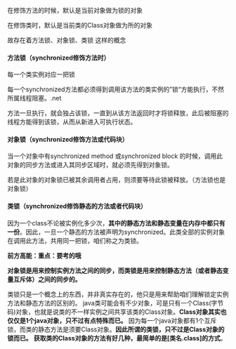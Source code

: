 在修饰方法的时候，默认是当前对象做为锁的对象

在修饰类时，默认是当前类的Class对象做为所的对象

故存在着方法锁、对象锁、类锁 这样的概念



#### 方法锁（synchronized修饰方法时）

每一个类实例对应一把锁

每一个synchronized方法都必须得到调用该方法的类实例的”锁“方能执行，不然所属线程阻塞。.net

​		方法一旦执行，就会独占该锁，一直到从该方法返回时才将锁释放，此后被阻塞的线程方能得到该锁，从而从新进入可执行状态。



#### 对象锁（synchronized修饰方法或代码块）

当一个对象中有synchronized method 或synchronized block 的时候，调用此对象的同步方法或进入其同步区域时，就必须先得到对象锁。

若是此对象的对象锁已被其余调用者占用，则须要等待此锁被释放。（方法锁也是对象锁）



#### 类锁（synchronized修饰静态的方法或者代码块）

因为一个class不论被实例化多少次，**其中的静态方法和静态变量在内存中都只有一份**。因此，一旦一个静态的方法被声明为synchronized。此类全部的实例对象在调用此方法，共用同一把锁，咱们称之为类锁。





 **前方高能：重点：要考的哦**

**对象锁是用来控制实例方法之间的同步，而类锁是用来控制静态方法（或者静态变量互斥体）之间的同步的。**

类锁只是一个概念上的东西，并非真实存在的，他只是用来帮助咱们理解锁定实例方法和静态方法的区别的。
java类可能会有不少对象，可是只有一个Class(字节码)对象，也就是说类的不一样实例之间共享该类的Class对象。**Class对象其实也仅仅是1个java对象，只不过有点特殊而已。**
因为每一个java对象都有1个互斥锁，而类的静态方法是须要Class对象。**因此所谓的类锁，只不过是Class对象的锁而已。**
**获取类的Class对象的方法有好几种，最简单的是[类名.class]的方式**。